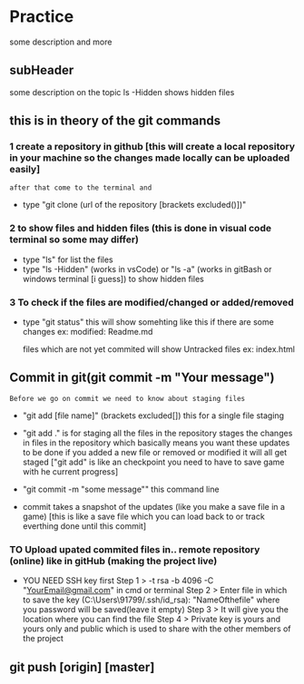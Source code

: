 #  Practice 

some description and more

## subHeader

some description on the topic ls -Hidden shows hidden files

## this is in theory of the git commands

### 1 create a repository in github [this will create a local repository in your machine so the changes made locally can be uploaded easily]

    after that come to the terminal and 
  * type "git clone  (url of the repository [brackets excluded()])"


### 2 to show files and hidden files (this is done in visual code terminal so some may differ) 
  * type "ls" for list the files 
  * type "ls -Hidden"  (works in vsCode) or "ls -a" (works in gitBash or windows terminal [i guess]) to show hidden files

### 3 To check if the files are modified/changed or added/removed 
  * type "git status" this will show somehting like this if there are some changes
    ex: modified:   Readme.md

    files which are not yet commited will show Untracked files
                                           ex: index.html

## Commit in git(git commit -m "Your message")
    Before we go on commit we need to know about staging files 
  * "git add [file name]" (brackets excluded[]) this for a single file staging
  * "git add ." is for staging all the files in the repository
    stages the changes in files in the repository which basically means you want these updates to be done
    if you added a new file or removed or modified it will all get staged
    ["git add" is like an checkpoint you need to have to save game with he current progress]

  * "git commit -m "some message"" this command line 
  * commit takes a snapshot of the updates (like you make a save file in a game)
    [this is like a save file which you can load back to or track everthing done until this commit]

### TO Upload upated commited files in..  remote repository (online) like in gitHub (making the project live)
  * YOU NEED SSH key first
  Step 1 >  -t rsa -b 4096 -C "YourEmail@gmail.com" in cmd or terminal
  Step 2 >  Enter file in which to save the key (C:\Users\91799/.ssh/id_rsa): "NameOfthefile" where you password will be saved(leave it empty) 
  Step 3 >  It will give you the location where you can find the file
  Step 4 >  Private key is yours and yours only and public which is used to share with the other members of the project

## git push [origin] [master]                     
  
